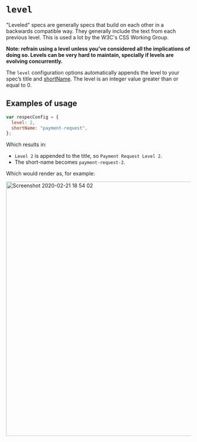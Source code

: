 # `level`

"Leveled" specs are generally specs that build on each other in a backwards compatible way. They generally include the text from each previous level. This is used a lot by the W3C's CSS Working Group.

**Note: refrain using a level unless you've considered all the implications of doing so. Levels can be very hard to maintain, specially if levels are evolving concurrently.**

The `level` configuration options automatically appends the level to your spec’s title and [shortName](https://github.com/w3c/respec/wiki/shortName). The level is an integer value greater than or equal to 0.

## Examples of usage

```js
var respecConfig = {
  level: 2,
  shortName: "payment-request",
};
```

Which results in:

- `Level 2` is appended to the title, so `Payment Request Level 2`.
- The short-name becomes `payment-request-2`.

Which would render as, for example:

<img width="693" alt="Screenshot 2020-02-21 18 54 02" src="https://user-images.githubusercontent.com/870154/75014932-91dd6c80-54db-11ea-8890-08ab2f6ac7c3.png">
